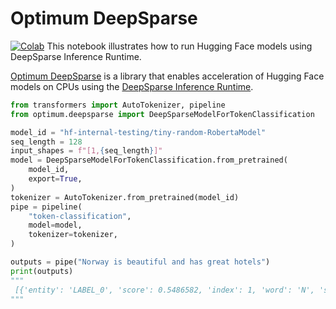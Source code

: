 # Optimum DeepSparse

[![Colab](https://colab.research.google.com/assets/colab-badge.svg)](https://colab.research.google.com/github/neuralmagic/notebooks/blob/main/notebooks/optimum-deepsparse/optimum-deepsparse.ipynb)
This notebook illustrates how to run Hugging Face models using DeepSparse Inference Runtime.

[Optimum DeepSparse](https://github.com/neuralmagic/optimum-deepsparse) is a library that enables acceleration of Hugging Face models on CPUs using the [DeepSparse Inference Runtime](https://github.com/neuralmagic/deepsparse). 

```python
from transformers import AutoTokenizer, pipeline
from optimum.deepsparse import DeepSparseModelForTokenClassification

model_id = "hf-internal-testing/tiny-random-RobertaModel"
seq_length = 128
input_shapes = f"[1,{seq_length}]"
model = DeepSparseModelForTokenClassification.from_pretrained(
    model_id,
    export=True,
)
tokenizer = AutoTokenizer.from_pretrained(model_id)
pipe = pipeline(
    "token-classification",
    model=model,
    tokenizer=tokenizer,
)

outputs = pipe("Norway is beautiful and has great hotels")
print(outputs)
"""
 [{'entity': 'LABEL_0', 'score': 0.5486582, 'index': 1, 'word': 'N', 'start': 0, 'end': 1}, {'entity': 'LABEL_0', 'score': 0.5320723, 'index': 2, 'word': 'or', 'start': 1, 'end': 3}, {'entity': 'LABEL_0', 'score': 0.5137728, 'index': 3, 'word': 'way', 'start': 3, 'end': 6}, {'entity': 'LABEL_1', 'score': 0.5307435, 'index': 4, 'word': 'Ġis', 'start': 7, 'end': 9}, {'entity': 'LABEL_0', 'score': 0.55689734, 'index': 5, 'word': 'Ġbe', 'start': 10, 'end': 12}, {'entity': 'LABEL_0', 'score': 0.5694903, 'index': 6, 'word': 'a', 'start': 12, 'end': 13}, {'entity': 'LABEL_0', 'score': 0.5257641, 'index': 7, 'word': 'ut', 'start': 13, 'end': 15}, {'entity': 'LABEL_1', 'score': 0.5095042, 'index': 8, 'word': 'if', 'start': 15, 'end': 17}, {'entity': 'LABEL_1', 'score': 0.51480544, 'index': 9, 'word': 'ul', 'start': 17, 'end': 19}, {'entity': 'LABEL_1', 'score': 0.54430664, 'index': 10, 'word': 'Ġand', 'start': 20, 'end': 23}, {'entity': 'LABEL_0', 'score': 0.5196867, 'index': 11, 'word': 'Ġhas', 'start': 24, 'end': 27}, {'entity': 'LABEL_1', 'score': 0.51335806, 'index': 12, 'word': 'Ġg', 'start': 28, 'end': 29}, {'entity': 'LABEL_0', 'score': 0.53177285, 'index': 13, 'word': 'reat', 'start': 29, 'end': 33}, {'entity': 'LABEL_0', 'score': 0.52305484, 'index': 14, 'word': 'Ġh', 'start': 34, 'end': 35}, {'entity': 'LABEL_0', 'score': 0.52853996, 'index': 15, 'word': 'ot', 'start': 35, 'end': 37}, {'entity': 'LABEL_1', 'score': 0.5063766, 'index': 16, 'word': 'el', 'start': 37, 'end': 39}, {'entity': 'LABEL_0', 'score': 0.5194421, 'index': 17, 'word': 's', 'start': 39, 'end': 40}]
"""

```
